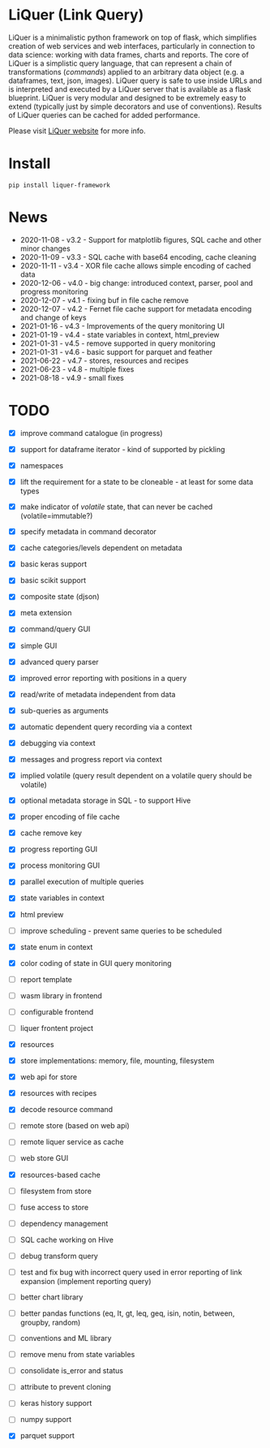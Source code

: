 # LiQuer (Link Query) 

LiQuer is a minimalistic python framework on top of flask, which simplifies creation of web services and web interfaces,
particularly in connection to data science: working with data frames, charts and reports.
The core of LiQuer is a simplistic query language, that can represent a chain of transformations (*commands*)
applied to an arbitrary data object (e.g. a dataframes, text, json, images). LiQuer query is safe to use inside URLs
and is interpreted and executed by a LiQuer server that is available as a flask blueprint.
LiQuer is very modular and designed to be extremely easy to extend (typically just by simple decorators and use of conventions).
Results of LiQuer queries can be cached for added performance.

Please visit [LiQuer website](https://orest-d.github.io/liquer/) for more info.

# Install

```
pip install liquer-framework
```

# News
- 2020-11-08 - v3.2 - Support for matplotlib figures, SQL cache and other minor changes
- 2020-11-09 - v3.3 - SQL cache with base64 encoding, cache cleaning
- 2020-11-11 - v3.4 - XOR file cache allows simple encoding of cached data
- 2020-12-06 - v4.0 - big change: introduced context, parser, pool and progress monitoring
- 2020-12-07 - v4.1 - fixing buf in file cache remove
- 2020-12-07 - v4.2 - Fernet file cache support for metadata encoding and change of keys
- 2021-01-16 - v4.3 - Improvements of the query monitoring UI
- 2021-01-19 - v4.4 - state variables in context, html_preview
- 2021-01-31 - v4.5 - remove supported in query monitoring
- 2021-01-31 - v4.6 - basic support for parquet and feather
- 2021-06-22 - v4.7 - stores, resources and recipes
- 2021-06-23 - v4.8 - multiple fixes
- 2021-08-18 - v4.9 - small fixes

# TODO

- [x] improve command catalogue (in progress)
- [x] support for dataframe iterator - kind of supported by pickling
- [x] namespaces
- [x] lift the requirement for a state to be cloneable - at least for some data types
- [x] make indicator of *volatile* state, that can never be cached (volatile=immutable?)
- [x] specify metadata in command decorator
- [x] cache categories/levels dependent on metadata
- [x] basic keras support
- [x] basic scikit support
- [x] composite state (djson)
- [x] meta extension
- [x] command/query GUI
- [x] simple GUI

- [x] advanced query parser
- [x] improved error reporting with positions in a query
- [x] read/write of metadata independent from data

- [x] sub-queries as arguments
- [x] automatic dependent query recording via a context
- [x] debugging via context
- [x] messages and progress report via context
- [x] implied volatile (query result dependent on a volatile query should be volatile)

- [x] optional metadata storage in SQL - to support Hive
- [x] proper encoding of file cache
- [x] cache remove key 

- [x] progress reporting GUI
- [x] process monitoring GUI
- [x] parallel execution of multiple queries

- [x] state variables in context
- [x] html preview
- [ ] improve scheduling - prevent same queries to be scheduled
- [x] state enum in context
- [x] color coding of state in GUI query monitoring

- [ ] report template
- [ ] wasm library in frontend
- [ ] configurable frontend
- [ ] liquer frontent project

- [x] resources
- [x] store implementations: memory, file, mounting, filesystem
- [x] web api for store
- [x] resources with recipes
- [x] decode resource command
- [ ] remote store (based on web api)
- [ ] remote liquer service as cache
- [ ] web store GUI
- [x] resources-based cache
- [ ] filesystem from store
- [ ] fuse access to store
- [ ] dependency management

- [ ] SQL cache working on Hive
- [ ] debug transform query
- [ ] test and fix bug with incorrect query used in error reporting of link expansion (implement reporting query)

- [ ] better chart library
- [ ] better pandas functions (eq, lt, gt, leq, geq, isin, notin, between, groupby, random)
- [ ] conventions and ML library 

- [ ] remove menu from state variables
- [ ] consolidate is_error and status

- [ ] attribute to prevent cloning
- [ ] keras history support
- [ ] numpy support
- [x] parquet support
